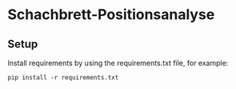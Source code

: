# Schachbrett-Positionsanalyse

## Setup

Install requirements by using the requirements.txt file, for example:

`pip install -r requirements.txt`
